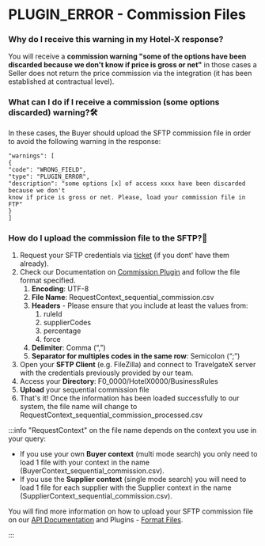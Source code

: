 ﻿---
sidebar_position: 22
---

# PLUGIN_ERROR - Commission Files

### Why do I receive this warning in my Hotel-X response?
You will receive a **commission warning "some of the options have been discarded because we don't know if price is gross or net"** in those cases a Seller does not return the price commission via the integration (it has been established at contractual level).

### What can I do if I receive a commission (some options discarded) warning?🛠️
In these cases, the Buyer should upload the SFTP commission file in order to avoid the following warning in the response:

```
"warnings": [
{
"code": "WRONG_FIELD",
"type": "PLUGIN_ERROR",
"description": "some options [x] of access xxxx have been discarded because we don't
know if price is gross or net. Please, load your commission file in FTP"
}
]
```

### How do I upload the commission file to the SFTP?🚀
1. Request your SFTP credentials via [ticket](/kb/tickets/travelgatex-tickets) (if you dont' have them already). 
1. Check our Documentation on [Commission Plugin](/docs/apis/for-buyers/hotel-x-pull-buyers-api/plugins/commision) and follow the file format specified.
	1. **Encoding**: UTF-8
	1. **File Name**: RequestContext_sequential_commission.csv
	1. **Headers** - Please ensure that you include at least the values from:
		1. ruleId
		1. supplierCodes
		1. percentage
		1. force
	1. **Delimiter**:  Comma (“,”)
	1. **Separator for multiples codes in the same row**: Semicolon (“;”)
1. Open your **SFTP Client** (e.g. FileZilla) and connect to TravelgateX server with the credentials previously provided by our team.
1. Access your **Directory**: F0_0000/HotelX0000/BusinessRules
1. **Upload** your sequential commission file
1. That's it! Once the information has been loaded successfully to our system, the file name will change to RequestContext_sequential_commission_processed.csv

:::info
"RequestContext" on the file name depends on the context you use in your query:
- If you use your own **Buyer context** (multi mode search) you only need to load 1 file with your context in the name (BuyerContext_sequential_commission.csv).
- If you use the **Supplier context** (single mode search) you will need to load 1 file for each supplier with the Supplier context in the name (SupplierContext_sequential_commission.csv). 

You will find more information on how to upload your SFTP commission file on our [API Documentation](/docs/apis/for-buyers/hotel-x-pull-buyers-api/plugins/commision) and Plugins - [Format Files](/docs/apis/for-buyers/hotel-x-pull-buyers-api/plugins/overview).

:::